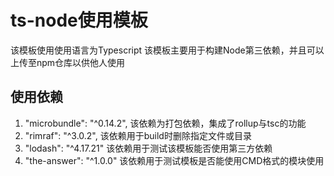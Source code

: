 # ts-node使用模板

该模板使用使用语言为Typescript
该模板主要用于构建Node第三依赖，并且可以上传至npm仓库以供他人使用

## 使用依赖

1. "microbundle": "^0.14.2", 该依赖为打包依赖，集成了rollup与tsc的功能
2. "rimraf": "^3.0.2", 该依赖用于build时删除指定文件或目录
3. "lodash": "^4.17.21" 该依赖用于测试该模板能否使用第三方依赖
4. "the-answer": "^1.0.0" 该依赖用于测试模板是否能使用CMD格式的模块使用

